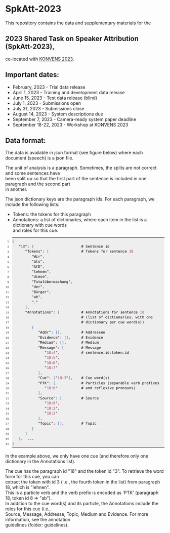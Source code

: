 # SpkAtt-2023

This repository contains the data and supplementary materials for the 

## 2023 Shared Task on Speaker Attribution (SpkAtt-2023),

co-located with [KONVENS 2023](https://www.thi.de/konvens-2023/).


## Important dates:

 * February, 2023 - Trial data release
 * April 1, 2023 - Training and development data release
 * June 15, 2023 - Test data release (blind)
 * July 1, 2023 - Submissions open
 * July 31, 2023 - Submissions close
 * August 14, 2023 - System descriptions due
 * September 7, 2023 - Camera-ready system paper deadline
 * September 18-22, 2023 - Workshop at KONVENS 2023


## Data format:

<p>The data is available in json format (see figure below) where each document (speech) is a json file.</p>

<p>The unit of analysis is a paragraph. Sometimes, the splits are not correct and some sentences have <br/> 
been split up so that the first part of the sentence is included in one paragraph and the second part <br/> in another.</p>

<p>The json dictionary keys are the paragraph ids.
For each paragraph, we include the following lists:</p>

  * Tokens: the tokens for this paragraph
  * Annotations: a list of dictionaries, where each item in the list is a dictionary with cue words <br/> and roles for this cue.


![alt text](img/json-format-task1.png "Data format task 1")

<p>In the example above, we only have one cue (and therefore only one dictionary in the Annotations list).</p>

<p>The cue has the paragraph id "18" and the token id "3". To retrieve the word form for this cue, you can <br/>
extract the token with id 3 (i.e., the fourth token in the list) from paragraph 18, which is "lehnen". <br/>
This is a particle verb and the verb prefix is encoded as 'PTK' (paragraph 18, token id 8 => "ab"). <br/>
In addition to the cue word(s) and its particle, the Annotations include the roles for this cue (i.e., <br/>
Source, Message, Addresse, Topic, Medium and Evidence. For more information, see the annotation  <br/>
guidelines (folder: guidelines).</p>


